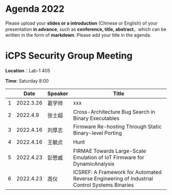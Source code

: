 # Agenda 2022
Please upload your **slides or a introduction** (Chinese or English) of your presentation **in advance**, such as **conference, title, abstract**，which can be written in the form of **markdown**. Please add your title in the agenda.
# iCPS Security Group Meeting
**Location**：Lab-1 405

**Time**: Saturday 8:00

|  |Date  | Speaker | Title |
| --- | --- | --- | --- |
| 1 | 2022.3.26 |葛学帅  | xxx |
| 2 | 2022.4.9 |张士超  | Cross-Architecture Bug Search in Binary Executables |
| 3 | 2022.4.16 |刘厚志  | Firmware Re-hosting Through Static Binary-level Porting |
| 4 | 2022.4.16 |王毓贞  | Hunt |
| 5 | 2022.4.23 |彭慜威  | FIRMAE Towards Large-Scale Emulation of IoT Firmware for DynamicAnalysis |
| 6 | 2022.4.23 |高仪  | ICSREF: A Framework for Automated Reverse Engineering of Industrial Control Systems Binaries |
